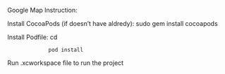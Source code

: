 Google Map Instruction:


Install CocoaPods (if doesn’t have aldredy): sudo gem install cocoapods

Install Podfile: cd <path-to-project> 

                 pod install

Run .xcworkspace file to run the project
